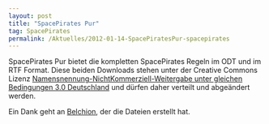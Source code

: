 ```yaml
---
layout: post
title: "SpacePirates Pur"
tag: SpacePirates
permalink: /Aktuelles/2012-01-14-SpacePiratesPur-spacepirates
---
```


SpacePirates Pur bietet die kompletten SpacePirates Regeln im ODT und im RTF Format. Diese beiden Downloads stehen unter der Creative Commons Lizenz [Namensnennung-NichtKommerziell-Weitergabe unter gleichen Bedingungen 3.0 Deutschland](http://creativecommons.org/licenses/by-nc-sa/3.0/de/) und dürfen daher verteilt und abgeändert werden.

Ein Dank geht an [Belchion](http://belchion.rsp-blogs.de/), der die Dateien erstellt hat.

